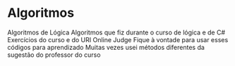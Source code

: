 # Algoritmos
Algoritmos de Lógica
Algoritmos que fiz durante o curso de lógica e de C#
Exercícios do curso e do URI Online Judge
Fique à vontade para usar esses códigos para aprendizado 
Muitas vezes usei métodos diferentes da sugestão do professor do curso
